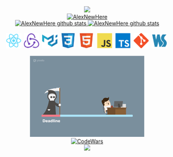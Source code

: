 <!-- HEARER -->
<div align="center">
    <img src="https://capsule-render.vercel.app/api?type=waving&color=FF00FBFF&height=190&section=header&text=Alexei%20Boiko&desc=frontend%20developer&animation=fadeIn&fontColor=fff&fontSize=48&fontAlign=68&fontAlignY=34&descSize=18&descAlign=82.5&descAlignY=17"/>
</div>
<!-- /HEARER -->

<!-- ./STAT -->
<div align="center">
    <a href="https://skyline.github.com/AlexNewHere/2022" target="_blank">
        <img src="https://github-readme-streak-stats.herokuapp.com/?user=AlexNewHere&hide_border=true&stroke=888&ring=494&fire=D70&currStreakNum=D70&sideNums=888&dates=888&sideLabels=888&currStreakLabel=494&background=0000"
             title="AlexNewHere" 
             alt="AlexNewHere"
             width="60%"/>
    </a>
</div>
<div align="center">
    <a href="https://github.com/AlexNewHere?tab=repositories" target="_blank">
        <img src="https://github-readme-stats.vercel.app/api?username=AlexNewHere&show_icons=true&count_private=true&hide_border=true&title_color=494&text_color=888&icon_color=494&bg_color=0000"
             title="AlexNewHere github repositories" 
             alt="AlexNewHere github stats"
             width="49%"/>
    </a>
    <a href="https://github.com/AlexNewHere?tab=repositories" target="_blank">
        <img src="https://github-readme-stats.vercel.app/api/top-langs/?username=AlexNewHere&&layout=compact&hide_border=true&title_color=494&text_color=888&bg_color=0000"
             title="AlexNewHere github repositories"
             alt="AlexNewHere github stats"
             width="41%"/>
    </a>
</div>
<!-- ./STATS  -->

<br/>

<div align="center">
    <a href="https://reactjs.org/" target="_blank">
        <img src="https://github.com/devicons/devicon/blob/master/icons/react/react-original.svg"
             title="React" alt="React"
             width="40" height="40"/></a>&nbsp;
    <a href="https://redux.js.org/" target="_blank">
        <img src="https://github.com/devicons/devicon/blob/master/icons/redux/redux-original.svg"
             title="Redux" alt="Redux "
             width="40" height="40"/></a>&nbsp;
    <a href="https://mui.com/" target="_blank">
        <img src="https://github.com/devicons/devicon/blob/master/icons/materialui/materialui-original.svg"
             title="Material UI" alt="Material UI"
             width="40" height="40"/></a>&nbsp;
    <a href="https://en.wikipedia.org/wiki/CSS" target="_blank">
        <img src="https://github.com/devicons/devicon/blob/master/icons/css3/css3-original.svg"
             title="CSS3" alt="CSS"
             width="40" height="40"/></a>&nbsp;
    <a href="https://en.wikipedia.org/wiki/HTML" target="_blank">
        <img src="https://github.com/devicons/devicon/blob/master/icons/html5/html5-original.svg"
             title="HTML5" alt="HTML"
             width="40" height="40"/></a>&nbsp;
    <a href="https://en.wikipedia.org/wiki/JavaScript" target="_blank">
        <img src="https://github.com/devicons/devicon/blob/master/icons/javascript/javascript-original.svg"
             title="JavaScript" alt="JavaScript"
             width="40" height="40"/></a>&nbsp;
    <a href="https://www.typescriptlang.org/" target="_blank">
        <img src="https://github.com/devicons/devicon/blob/master/icons/typescript/typescript-original.svg"
             title="TypeScript" alt="TypeScript"
             width="40" height="40"/></a>&nbsp;
    <a href="https://git-scm.com/" target="_blank">
        <img src="https://github.com/devicons/devicon/blob/master/icons/git/git-original.svg"
             title="Git" alt="Git"
             width="40" height="40"/></a>&nbsp;
    <a href="https://www.jetbrains.com/webstorm/"target="_blank">
    <img src="https://github.com/devicons/devicon/blob/master/icons/webstorm/webstorm-plain.svg"
         title="WebStorm" alt="WebStorm"
         width="40" height="40"/></a>&nbsp;
</div>

<br/>

<div id="header" align="center">
  <img src="maker.gif"  width="300"/>
</div>

<div align="center">
    <a href="https://www.codewars.com/users/AlexBoikoNew" target="_blank">
        <img src="https://www.codewars.com/users/AlexBoikoNew/badges/small"
             title="CodeWars" alt="CodeWars"/>
    </a>
</div>

<div align="center">
    <a href=mailto:tendren3310@googlemail.com target="_blank">
    <img src="https://capsule-render.vercel.app/api?type=waving&color=FF00FBFF&height=120&section=footer&text=ready%20to%20cooperation&animation=fadeIn&fontColor=fff&fontSize=12&fontAlign=50&fontAlignY=80&descSize=20&descAlign=84&descAlignY=43"/>
    </a>
</div>
